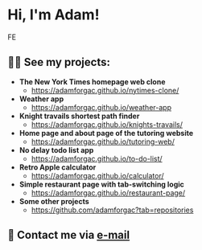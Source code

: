<h1>Hi, I'm Adam!</h1>FE</h1>

<h2>👨‍💻 See my projects:</h2>

- <b>The New York Times homepage web clone</b>
  - https://adamforgac.github.io/nytimes-clone/
- <b>Weather app</b>
  - https://adamforgac.github.io/weather-app
- <b>Knight travails shortest path finder</b>
  - https://adamforgac.github.io/knights-travails/
- <b>Home page and about page of the tutoring website</b>
  - https://adamforgac.github.io/tutoring-web/
- <b>No delay todo list app</b>
  - https://adamforgac.github.io/to-do-list/
- <b>Retro Apple calculator</b>
  - https://adamforgac.github.io/calculator/
- <b>Simple restaurant page with tab-switching logic</b>
  - https://adamforgac.github.io/restaurant-page/
- <b>Some other projects</b>
  - https://github.com/adamforgac?tab=repositories
<h2> 🤳 Contact me via <a href="mailto:aforg@email.cz">e-mail</a></h2>

